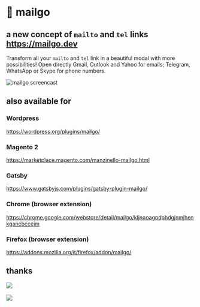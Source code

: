 # 💌 mailgo

## a new concept of `mailto` and `tel` links <https://mailgo.dev>

Transform all your `mailto` and `tel` link in a beautiful modal with more possibilities!
Open directly Gmail, Outlook and Yahoo for emails; Telegram, WhatsApp or Skype for phone numbers.

![mailgo screencast](https://github.com/manzinello/mailgo/raw/master/assets/video/mailgo.gif)

## also available for

### Wordpress

<https://wordpress.org/plugins/mailgo/>

### Magento 2

<https://marketplace.magento.com/manzinello-mailgo.html>

### Gatsby

<https://www.gatsbyjs.com/plugins/gatsby-plugin-mailgo/>

### Chrome (browser extension)

<https://chrome.google.com/webstore/detail/mailgo/kljnooagpdphdgjnmjhenkganebccejm>

### Firefox (browser extension)

<https://addons.mozilla.org/it/firefox/addon/mailgo/>

## thanks

<a target="_blank" href="https://www.browserstack.com">
<img src="https://mailgo.dev/img/browserstack.png" />
</a>

<br/>
<br/>

<a target="_blank" href="https://www.netlify.com">
<img src="https://www.netlify.com/img/global/badges/netlify-color-bg.svg" />
</a>
